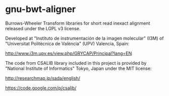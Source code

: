 gnu-bwt-aligner
===============

Burrows-Wheeler Transform libraries for short read inexact alignment released under the LGPL v3 license.

Developed at "Instituto de instrumentación de la imagen molecular" (I3M) of "Universitat Politècnica de València" (UPV) Valencia, Spain:

http://www.i3m.upv.es/view.php/GRYCAP/Principal?lang=EN

The code from CSALIB library included in this project is provided by "National Institute of Informatics" Tokyo, Japan under the MIT license: 

http://researchmap.jp/sada/english/

https://code.google.com/p/csalib/
